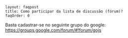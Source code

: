 ```
layout: faqpost
title: Como participar da lista de discussão (fórum)?
faqOrder: 0
```
Basta cadastrar-se no seguinte grupo do google: <https://groups.google.com/forum/#!forum/gojs>
